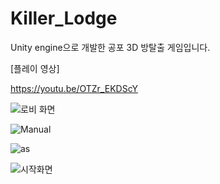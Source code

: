 # Killer_Lodge
Unity engine으로 개발한 공포 3D 방탈출 게임입니다.

[플레이 영상]

https://youtu.be/OTZr_EKDScY


![로비 화면](https://github.com/wlshooo/Killer_Lodge/assets/118791679/3fe75e52-d5ed-475d-b5f1-5965957c1973)


![Manual](https://github.com/wlshooo/Killer_Lodge/assets/118791679/95905b80-6123-447d-acc6-cbcd06adce10)


![as](https://github.com/wlshooo/Killer_Lodge/assets/118791679/bd04a20c-7e80-4ad6-ba4e-ff413d29f56d)


![시작화면](https://github.com/wlshooo/Killer_Lodge/assets/118791679/dbe0105a-e8d3-48ad-9721-0cd2fe80f2a9)
